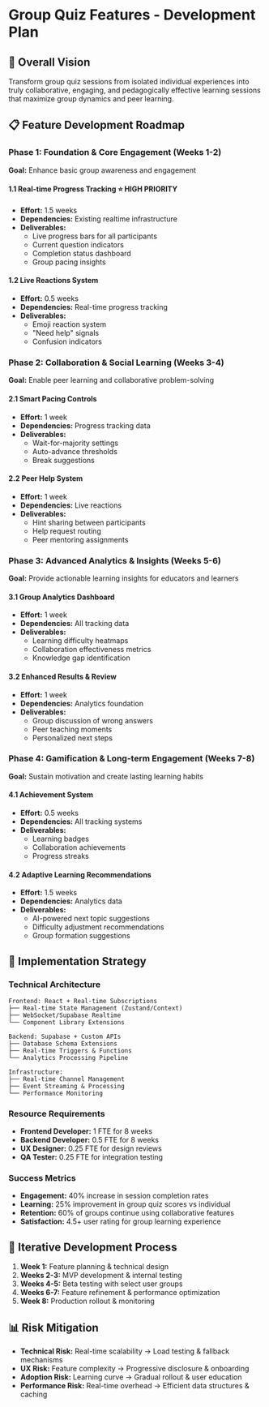 # Group Quiz Features - Development Plan

## 🎯 Overall Vision
Transform group quiz sessions from isolated individual experiences into truly collaborative, engaging, and pedagogically effective learning sessions that maximize group dynamics and peer learning.

## 📋 Feature Development Roadmap

### Phase 1: Foundation & Core Engagement (Weeks 1-2)
**Goal:** Enhance basic group awareness and engagement

#### 1.1 Real-time Progress Tracking ⭐ **HIGH PRIORITY**
- **Effort:** 1.5 weeks
- **Dependencies:** Existing realtime infrastructure
- **Deliverables:**
  - Live progress bars for all participants
  - Current question indicators
  - Completion status dashboard
  - Group pacing insights

#### 1.2 Live Reactions System
- **Effort:** 0.5 weeks  
- **Dependencies:** Real-time progress tracking
- **Deliverables:**
  - Emoji reaction system
  - "Need help" signals
  - Confusion indicators

### Phase 2: Collaboration & Social Learning (Weeks 3-4)
**Goal:** Enable peer learning and collaborative problem-solving

#### 2.1 Smart Pacing Controls
- **Effort:** 1 week
- **Dependencies:** Progress tracking data
- **Deliverables:**
  - Wait-for-majority settings
  - Auto-advance thresholds
  - Break suggestions

#### 2.2 Peer Help System
- **Effort:** 1 week
- **Dependencies:** Live reactions
- **Deliverables:**
  - Hint sharing between participants
  - Help request routing
  - Peer mentoring assignments

### Phase 3: Advanced Analytics & Insights (Weeks 5-6)
**Goal:** Provide actionable learning insights for educators and learners

#### 3.1 Group Analytics Dashboard
- **Effort:** 1 week
- **Dependencies:** All tracking data
- **Deliverables:**
  - Learning difficulty heatmaps
  - Collaboration effectiveness metrics
  - Knowledge gap identification

#### 3.2 Enhanced Results & Review
- **Effort:** 1 week
- **Dependencies:** Analytics foundation
- **Deliverables:**
  - Group discussion of wrong answers
  - Peer teaching moments
  - Personalized next steps

### Phase 4: Gamification & Long-term Engagement (Weeks 7-8)
**Goal:** Sustain motivation and create lasting learning habits

#### 4.1 Achievement System
- **Effort:** 0.5 weeks
- **Dependencies:** All tracking systems
- **Deliverables:**
  - Learning badges
  - Collaboration achievements
  - Progress streaks

#### 4.2 Adaptive Learning Recommendations
- **Effort:** 1.5 weeks
- **Dependencies:** Analytics data
- **Deliverables:**
  - AI-powered next topic suggestions
  - Difficulty adjustment recommendations
  - Group formation suggestions

## 🚀 Implementation Strategy

### Technical Architecture
```
Frontend: React + Real-time Subscriptions
├── Real-time State Management (Zustand/Context)
├── WebSocket/Supabase Realtime
└── Component Library Extensions

Backend: Supabase + Custom APIs  
├── Database Schema Extensions
├── Real-time Triggers & Functions
└── Analytics Processing Pipeline

Infrastructure:
├── Real-time Channel Management
├── Event Streaming & Processing
└── Performance Monitoring
```

### Resource Requirements
- **Frontend Developer:** 1 FTE for 8 weeks
- **Backend Developer:** 0.5 FTE for 8 weeks  
- **UX Designer:** 0.25 FTE for design reviews
- **QA Tester:** 0.25 FTE for integration testing

### Success Metrics
- **Engagement:** 40% increase in session completion rates
- **Learning:** 25% improvement in group quiz scores vs individual
- **Retention:** 60% of groups continue using collaborative features
- **Satisfaction:** 4.5+ user rating for group learning experience

## 🔄 Iterative Development Process
1. **Week 1:** Feature planning & technical design
2. **Weeks 2-3:** MVP development & internal testing
3. **Weeks 4-5:** Beta testing with select user groups
4. **Weeks 6-7:** Feature refinement & performance optimization
5. **Week 8:** Production rollout & monitoring

## 📊 Risk Mitigation
- **Technical Risk:** Real-time scalability → Load testing & fallback mechanisms
- **UX Risk:** Feature complexity → Progressive disclosure & onboarding
- **Adoption Risk:** Learning curve → Gradual rollout & user education
- **Performance Risk:** Real-time overhead → Efficient data structures & caching